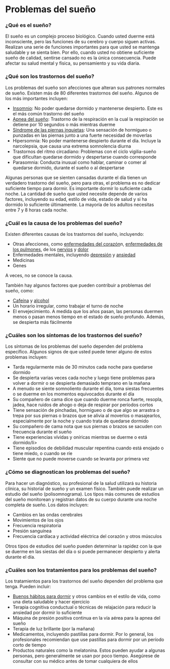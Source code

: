 Problemas del sueño
===================


### ¿Qué es el sueño?


El sueño es un complejo proceso biológico. Cuando usted duerme está inconsciente, pero las funciones de su cerebro y cuerpo siguen activas. Realizan una serie de funciones importantes para que usted se mantenga saludable y se sienta bien. Por ello, cuando usted no obtiene suficiente sueño de calidad, sentirse cansado no es la única consecuencia. Puede afectar su salud mental y física, su pensamiento y su vida diaria.


### ¿Qué son los trastornos del sueño?


Los problemas del sueño son afecciones que alteran sus patrones normales de sueño. Existen más de 80 diferentes trastornos del sueño. Algunos de los más importantes incluyen:


* [Insomnio](https://medlineplus.gov/spanish/insomnia.html): No poder quedarse dormido y mantenerse despierto. Este es el más común trastorno del sueño
* [Apnea del sueño](https://medlineplus.gov/spanish/sleepapnea.html): Trastorno de la respiración en la cual la respiración se detiene por 10 segundos o más mientras duerme
* [Síndrome de las piernas inquietas](https://medlineplus.gov/spanish/restlesslegs.html): Una sensación de hormigueo o punzadas en las piernas junto a una fuerte necesidad de moverlas
* Hipersomnia: No poder mantenerse despierto durante el día. Incluye la narcolepsia, que causa una extrema somnolencia diurna
* Trastornos del ritmo circadiano: Problemas con el ciclo vigilia-sueño que dificultan quedarse dormido y despertarse cuando corresponde
* Parasomnia: Conducta inusual como hablar, caminar o comer al quedarse dormido, durante el sueño o al despertarse


Algunas personas que se sienten cansadas durante el día tienen un verdadero trastorno del sueño, pero para otras, el problema es no dedicar suficiente tiempo para dormir. Es importante dormir lo suficiente cada noche. La cantidad de sueño que usted necesite depende de varios factores, incluyendo su edad, estilo de vida, estado de salud y si ha dormido lo suficiente últimamente. La mayoría de los adultos necesitas entre 7 y 8 horas cada noche.


### ¿Cuál es la causa de los problemas del sueño?


Existen diferentes causas de los trastornos del sueño, incluyendo:


* Otras afecciones, como [enfermedades del corazón](https://medlineplus.gov/spanish/heartdiseases.html)n, [enfermedades de los pulmones](https://medlineplus.gov/spanish/lungdiseases.html), de los [nervios](https://medlineplus.gov/spanish/peripheralnervedisorders.html) y [dolor](https://medlineplus.gov/spanish/pain.html)
* Enfermedades mentales, incluyendo [depresión](https://medlineplus.gov/spanish/depression.html) y [ansiedad](https://medlineplus.gov/spanish/anxiety.html)
* Medicinas
* Genes


A veces, no se conoce la causa.


También hay algunos factores que pueden contribuir a problemas del sueño, como:


* [Cafeína](https://medlineplus.gov/spanish/caffeine.html) y [alcohol](https://medlineplus.gov/spanish/alcohol.html)
* Un horario irregular, como trabajar el turno de noche
* El envejecimiento. A medida que los años pasan, las personas duermen menos o pasan menos tiempo en el estado de sueño profundo. Además, se despierta más fácilmente


### ¿Cuáles son los síntomas de los trastornos del sueño?


Los síntomas de los problemas del sueño dependen del problema específico. Algunos signos de que usted puede tener alguno de estos problemas incluyen:


* Tarda regularmente más de 30 minutos cada noche para quedarse dormido
* Se despierta varias veces cada noche y luego tiene problemas para volver a dormir o se despierta demasiado temprano en la mañana
* A menudo se siente somnoliento durante el día, toma siestas frecuentes o se duerme en los momentos equivocados durante el día
* Su compañero de cama dice que cuando duerme ronca fuerte, resopla, jadea, hace ruidos de ahogo o deja de respirar por períodos cortos
* Tiene sensación de pinchadas, hormigueo o de que algo se arrastra o trepa por sus piernas o brazos que se alivia al moverlos o masajearlos, especialmente por la noche y cuando trata de quedarse dormido
* Su compañero de cama nota que sus piernas o brazos se sacuden con frecuencia durante el sueño
* Tiene experiencias vívidas y oníricas mientras se duerme o está dormido/li>
* Tiene episodios de debilidad muscular repentina cuando está enojado o tiene miedo, o cuando se ríe
* Siente que no puede moverse cuando se levanta por primera vez


### ¿Cómo se diagnostican los problemas del sueño?


Para hacer un diagnóstico, su profesional de la salud utilizará su historia clínica, su historial de sueño y un examen físico. También puede realizar un estudio del sueño (polisomnograma). Los tipos más comunes de estudios del sueño monitorean y registran datos de su cuerpo durante una noche completa de sueño. Los datos incluyen:


* Cambios en las ondas cerebrales
* Movimientos de los ojos
* Frecuencia respiratoria
* Presión sanguínea
* Frecuencia cardíaca y actividad eléctrica del corazón y otros músculos


Otros tipos de estudios del sueño pueden determinar la rapidez con la que se duerme en las siestas del día o si puede permanecer despierto y alerta durante el día.


### ¿Cuáles son los tratamientos para los problemas del sueño?


Los tratamientos para los trastornos del sueño dependen del problema que tenga. Pueden incluir:


* [Buenos hábitos para dormir](https://medlineplus.gov/spanish/healthysleep.html) y otros cambios en el estilo de vida, como una dieta saludable y hacer ejercicio
* Terapia cognitiva conductual o técnicas de relajación para reducir la ansiedad por dormir lo suficiente
* Máquina de presión positiva continua en la vía aérea para la apnea del sueño
* Terapia de luz brillante (por la mañana)
* Medicamentos, incluyendo pastillas para dormir. Por lo general, los profesionales recomiendan que use pastillas para dormir por un período corto de tiempo
* Productos naturales como la melatonina. Estos pueden ayudar a algunas personas, pero generalmente se usan por poco tiempo. Asegúrese de consultar con su médico antes de tomar cualquiera de ellos
